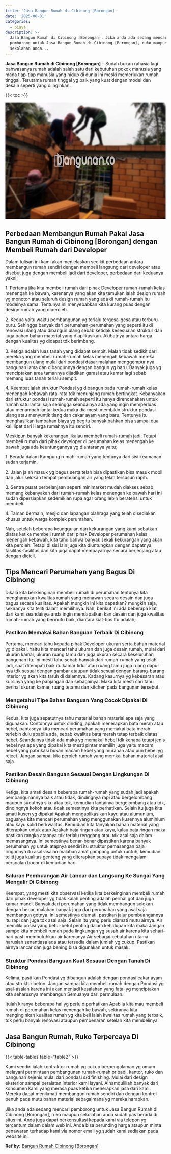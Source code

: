 ```yaml
---
title: 'Jasa Bangun Rumah di Cibinong [Borongan]'
date: '2025-06-01'
categories:
  - biaya
description: >-
  Jasa Bangun Rumah di Cibinong [Borongan]. Jika anda ada sedang mencari
  pemborong untuk Jasa Bangun Rumah di Cibinong [Borongan], ruko maupun
  sekolahan anda...
---
```


**Jasa Bangun Rumah di Cibinong \[Borongan\]** – Sudah bukan rahasia lagi bahwasanya rumah adalah salah satu dari kebutuhan pokok manusia yang mana tiap-tiap manusia yang hidup di dunia ini meski memerlukan rumah tinggal. Terutama rumah tinggal yg baik yang kuat dengan model dan desain seperti yang diinginkan.

{{< toc >}}

![Jasa Bangun Rumah di Cibinong [Borongan]](/images/borong-bangunan-19.png)

## Perbedaan Membangun Rumah Pakai Jasa Bangun Rumah di Cibinong \[Borongan\] dengan Membeli Rumah dari Developer

Dalam tulisan ini kami akan menjelaskan sedikit perbedaan antara membangun rumah sendiri dengan membeli langsung dari developer atau disebut juga dengan membeli jadi dari developer, perbedaan dari keduanya yakni;

1\. Pertama jika kita membeli rumah dari pihak Developer rumah-rumah kelas menengah ke bawah, karenanya yang akan kita temukan ialah design rumah yg monoton atau seluruh design rumah yang ada di rumah-rumah itu modelnya sama. Tentunya ini menyebabkan kita kurang puas dengan design rumah yang diperoleh.

2\. Kedua yaitu waktu pembangunan yg terlalu tergesa-gesa atau terburu-buru. Sehingga banyak dari perumahan-perumahan yang seperti itu di renovasi ulang atau dibangun ulang sebab ketidak kesesuaian struktur dan juga bahan bahan material yang diaplikasikan. Akibatnya antara harga dengan kualitas yg didapat tdk berimbang.

3\. Ketiga adalah luas tanah yang didapat sempit. Malah tidak sedikit dari mereka yang membeli rumah-rumah kelas menengah kebawah mereka membangun ulang mulai dari pondasi dasar malahan menggempur nya bangunan lama dan dibangunnya dengan bangun yg baru. Banyak juga yg menciptakan area tamannya dijadikan garasi atau kamar lagi sebab memang luas tanah terlalu sempit.

4\. Keempat ialah struktur Pondasi yg dibangun pada rumah-rumah kelas menengah kebawah rata-rata tdk menunjang rumah bertingkat. Kebanyakan dari struktur pondasi rumah-rumah seperti itu hanya direncanakan untuk rumah satu lantai saja sehingga seandainya ada yang ingin memperluas atau menambah lantai kedua maka dia mesti membikin struktur pondasi ulang atau menyuntik tiang dan cakar ayam yang baru. Tentunya itu menghasilkan tambahan biaya yg begitu banyak bahkan bisa sampai dua kali lipat dari Harga rumahnya itu sendiri.

Meskipun banyak kekurangan jikalau membeli rumah-rumah jadi, Tetapi membeli rumah dari pihak developer di perumahan kelas menengah ke bawah juga ada keuntungannya yg diantaranya yaitu;

1\. Berada dalam Kampung rumah-rumah yang tentunya dari sisi keamanan sudah terjamin.

2\. Jalan jalan masuk yg bagus serta telah bisa dipastikan bisa masuk mobil dan jalur selokan tempat pembuangan air yang telah tersusun rapih.

3\. Sentra pusat perbelanjaan seperti minimarket mudah diakses sebab memang kebanyakan dari rumah-rumah kelas menengah ke bawah hari ini sudah dipersiapkan sedemikian rupa agar orang lebih beratensi untuk membeli.

4\. Taman bermain, mesjid dan lapangan olahraga yang telah disediakan khusus untuk warga komplek perumahan.

Nah, setelah beberapa keunggulan dan kekurangan yang kami sebutkan diatas ketika membeli rumah dari pihak Developer perumahan kelas menengah kebawah, kita tahu bahwa banyak sekali kekurangan yang akan kita peroleh. Tetapi di sisi lain juga kita diuntungkan dengan dapatnya fasilitas-fasilitas dan kita juga dapat membayarnya secara berjenjang atau dengan dicicil.

## Tips Mencari Perumahan yang Bagus Di Cibinong

Dikala kita berkeinginan membeli rumah di perumahan tentunya kita mengharapkan kwalitas rumah yang menawan secara desain dan juga bagus secara kualitas. Apakah mungkin ini kita dapatkan? mungkin saja, sekiranya kita teliti dalam memilihnya. Nah, berikut ini ada beberapa kiat dari kami seandainya anda ingin mendapatkan kan desain dan juga kwalitas rumah-rumah yang bermutu baik, diantara kiat-tips Itu adalah;

### Pastikan Memakai Bahan Banguan Terbaik Di Cibinong

Pertama, mencari tahu kepada pihak Developer ukuran serta bahan material yg dipakai. Yaitu kita mencari tahu ukuran dan juga desain rumah, mulai dari ukuran kamar, ukuran ruang tamu dan juga ukuran secara keseluruhan bangunan itu. Ini mesti tahu sebab banyak dari rumah-rumah yang telah jadi, saat ditempati baik itu kamar tidur atau ruang tamu juga ruang dapur nya tdk sesuai dengan gambar ataupun tidak sesuai dengan barang-barang interior yg akan kita taruh di dalamnya. Kadang kasurnya yg kebesaran atau kursinya yang ke panjangan dan sebagainya. Maka kita mesti cari tahu perihal ukuran kamar, ruang tetamu dan kitchen pada bangunan tersebut.

### Mengetahui Tipe Bahan Banguan Yang Cocok Dipakai Di Cibinong

Kedua, kita juga sepatutnya tahu material bahan material apa saja yang digunakan. Contohnya untuk dinding, apakah menerapkan bata merah atau hebel, pantasnya kita mencari perumahan yang memakai bata merah terlebih dulu apabila ada, sebab kwalitas bata merah tetap terbaik diatas hebel. Seandainya tidak ada maka yg memakai hebel tdk kenapa tetapi jenis hebel nya apa yang dipakai kita mesti pintar memilih juga yaitu macam hebel yang pabrikasi bukan macam hebel yang murahan atau pun hebel yg reject. Jangan sampai kita peroleh rumah yang memkai bahan material asal saja.

### Pastikan Desain Banguan Sesauai Dengan Lingkungan Di Cibinong

Ketiga, kita amati desain beberapa rumah-rumah yang sudah jadi apakah pembangunannya baik atau tidak, dindingnya rapi atau bergelombang maupun sudutnya siku atau tdk, kemudian lantainya bergelombang atau tdk, dindingnya kokoh atau tidak semestinya kita perhatikan. Selain itu juga kita amati kusen yg dipakai Apakah mengaplikasikan kayu atau alumunium, bagusnya kita mencari perumahan yang menggunakan kusennya aluminium atau kayu solid berkwalitas. Kemudian kita tanyakan bahan material yang diterapkan untuk atap Apakah baja ringan atau kayu, kalau baja ringan maka pastikan rangka atapnya tdk terlalu renggang atau tdk asal saja dalam memasangnya. Ini semestinya benar-benar dipastikan karena banyak perumahan yg untuk atapnya sendiri itu struktur pemasangan baja ringannya itu asal-asalan malahan amat gampang untuk runtuh, kemudian teliti juga kualitas genteng yang diterapkan supaya tidak mengalami persoalan bocor di kemudian hari.

### Saluran Pembuangan Air Lancar dan Langsung Ke Sungai Yang Mengalir Di Cibinong

Keempat, yang mesti kita observasi ketika kita berkeinginan membeli rumah dari pihak developer yg tidak kalah penting adalah perihal got dan juga kamar mandi. Banyak dari perumahan yang tidak membangun selokan dengan benar, malahan banyak juga dari perumahan yang asal saja membangun gotnya. Ini semestinya diamati, pastikan jalur pembuangannya itu rapi dan juga tdk asal saja. Selain itu yang perlu diamati mutu airnya. Air memiliki posisi yang betul-betul penting dalam kehidupan kita maka Jangan sampe kita membeli rumah pada lingkungan yg susah air karena kita sehari-hari pasti membutuhkan air karenanya Air sebagai kebutuhan utama haruslah senantiasa ada atau tersedia dalam jumlah yg cukup. Pastikan airnya lancar dan juga bening bisa digunakan untuk masak.

### Struktur Pondasi Banguan Kuat Sesauai Dengan Tanah Di Cibinong

Kelima, pasti kan Pondasi yg dibangun adalah dengan pondasi cakar ayam atau struktur beton. Jangan sampai kita membeli rumah dengan Pondasi yg asal-asalan karena ini akan menjadi kesalahan yang fatal yg menciptakan kita seharusnya membangun Semuanya dari permulaan.

Itulah kiranya beberapa hal yg perlu diperhatikan Apabila kita mau membeli rumah di perumahan kelas menengah ke bawah, sekiranya kita menginginkan kualitas rumah yg kita beli ialah kwalitas rumah yang terbaik, tdk perlu banyak renovasi ataupun pembenaran setelah kita membelinya.

## Jasa Bangun Rumah, Ruko Terpercaya Di Cibinong

{{< table-tables table="table2" >}}

Kami sendiri ialah kontraktor rumah yg cukup berpengalaman yg umum melayani permintaan pembangunan rumah-rumah pribadi, kantor, ruko dan bangunan sejenis mulai dari pondasi s/d finishing. Mulai dari design eksterior sampai peralatan interior kami layani. Alhamdulillah banyak dari konsumen kami yang merasa puas ketika menerapkan jasa dari kami. Mereka dapat menikmati membangun rumah sendiri dan dengan kontrol penuh pada mutu bahan material sebagaimana yg mereka harapkan.

Jika anda ada sedang mencari pemborong untuk Jasa Bangun Rumah di Cibinong \[Borongan\], ruko maupun sekolahan anda sudah pas berada di situs ini. Anda juga dapat berkonsultasi kepada kami via telepon yg tercantum dalam dalam web ini. Anda bisa berunding harga ataupun minta penawaran terhadap kami via nomor email yg sudah kami sediakan pada website ini.

**Ref by:** [Bangun Rumah Cibinong [Borongan]](https://id.wikipedia.org/wiki/Bangun)

